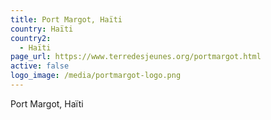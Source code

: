 ```yaml
---
title: Port Margot, Haïti
country: Haïti
country2:
  - Haïti
page_url: https://www.terredesjeunes.org/portmargot.html
active: false
logo_image: /media/portmargot-logo.png
---
```

Port Margot, Haïti